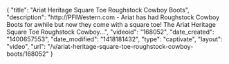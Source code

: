 {
    "title": "Ariat Heritage Square Toe Roughstock Cowboy Boots",
    "description": "http:\/\/PFIWestern.com - Ariat has had Roughstock Cowboy Boots for awhile but now they come with a square toe! The Ariat Heritage Square Toe Roughstock Cowboy...",
    "videoid": "168052",
    "date_created": "1400657553",
    "date_modified": "1418181432",
    "type": "captivate",
    "layout": "video",
    "url": "\/v\/ariat-heritage-square-toe-roughstock-cowboy-boots\/168052"
}